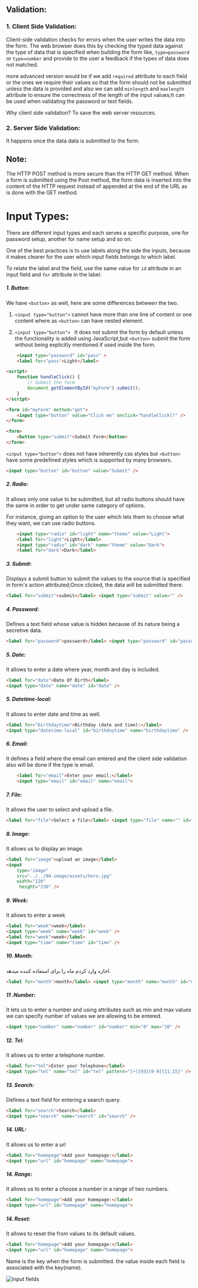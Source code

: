 ## Validation:

### 1. Client Side Validation:

Client-side validation checks for errors when the user writes the data into the form. The web browser does this by checking the typed data against the type of data that is specified when building the form like, `type=password` or `type=number` and provide to the user a feedback if the types of data does not matched.

more advanced version would be if we add `required` attribute to each field or the ones we require their values so that the form should not be submitted unless the data is provided and also we can add `minlength` and `maxlength` attribute to ensure the correctness of the length of the input values;It can be used when validating the password or text fields.

Why client side validation? To save the web server resources.

### 2. Server Side Validation:

It happens once the data data is submitted to the form.

## Note:

The HTTP POST method is more secure than the HTTP GET method. When a form is submitted using the Post method, the form data is inserted into the content of the HTTP request instead of appended at the end of the URL as is done with the GET method.

# Input Types:

There are different input types and each serves a specific purpose, one for password setup, another for name setup and so on.

One of the best practices is to use labels along the side the inputs, because it makes clearer for the user which input fields belongs to which label.

To relate the label and the field, use the same value for `id` attribute in an input field and `for` attribute in the label.

##### 1. Button:

We have `<button>` as well, here are some differences between the two.

1. `<input type="button">` cannot have more than one line of content or one content where as `<button>` can have nested element.

2. `<input type="button"> ` It does not submit the form by default unless the functionality is added using JavaScript,but `<button>` submit the form without being explicitly mentioned if used inside the form.

```html
    <input type="password" id="pass" >
    <label for="pass">Light</label>
```

```html
<script>
	function handleClick() {
		// Submit the form
		document.getElementById("myForm").submit();
	}
</script>

<form id="myForm" method="get">
	<input type="button" value="Click me" onclick="handleClick()" />
</form>
```

```html
<form>
	<button type="submit">Submit Form</button>
</form>
```

`<input type="button">` does not have inherently css styles but `<button>` have some predefined styles which is supported by many browsers.

```html
<input type="button" id="button" value="Submit" />
```

##### 2. Radio:

It allows only one value to be submitted, but all radio buttons should have the same in order to get under same category of options.

For instance, giving an option to the user which lets them to choose what they want, we can use radio buttons.

```html
    <input type="radio" id="light" name="theme" value="Light">
    <label for="light">Light</label>
    <input type="radio" id="dark" name="theme" value="Dark">
    <label for="dark">Dark</label>
```

##### 3. Submit:

Displays a submit button to submit the values to the source that is specified in form's action attributed;Once clicked, the data will be submitted there.

```html
<label for="submit">submit</label> <input type="submit" value="" />
```

##### 4. Password:

Defines a text field whose value is hidden because of its nature being a secretive data.

```html
<label for="password">password</label> <input type="password" id="password" />
```

##### 5. Date:

It allows to enter a date where year, month and day is included.

```html
<label for="date">Date Of Birth</label>
<input type="date" name="date" id="date" />
```

##### 5. Datetime-local:

It allows to enter date and time as well.

```html
<label for="birthdaytime">Birthday (date and time):</label>
<input type="datetime-local" id="birthdaytime" name="birthdaytime" />
```

##### 6. Email:

It defines a field where the email can entered and the client side validation also will be done if the type is email.

```html
    <label for="email">Enter your email:</label>
    <input type="email" id="email" name="email">
```

##### 7. File:

It allows the user to select and upload a file.

```html
<label for="file">Select a file</label> <input type="file" name="" id="file" />
```

##### 8. Image:

It allows us to display an image.

```html
<label for="image">upload an image</label>
<input
	type="image"
	src="../../04-image/assets/hero.jpg"
	width="120"
	 height="130" />
```

##### 9. Week:

It allows to enter a week

```html
<label for="week">week</label>
<input type="week" name="week" id="week" />
<label for="week">week</label>
<input type="time" name="time" id="time" />
```

##### 10. Month:

اجازه وارد کردم ماه را برای استفاده کننده میدهد.

```html
<label for="month">month</label> <input type="month" name="month" id="month" />
```

##### 11 .Number:

It lets us to enter a number and using attributes such as min and max values we can specify number of values we are allowing to be entered.

```html
<input type="number" name="number" id="number" min="0" max="10" />
```

##### 12. Tel:

It allows us to enter a telephone number.

```html
<label for="tel">Enter your Telephone</label>
<input type="tel" name="tel" id="tel" pattern="[+]{93}[0-9]{11,15}" />
```

##### 13. Search:

Defines a text field for entering a search query.

```html
<label for="search">Search</label>
<input type="search" name="search" id="search" />
```

##### 14. URL:

It allows us to enter a url

```html
<label for="homepage">Add your homepage:</label>
<input type="url" id="homepage" name="homepage">
```

##### 14. Range:

It allows us to enter a choose a number in a range of two numbers.

```html
<label for="homepage">Add your homepage:</label>
<input type="url" id="homepage" name="homepage">
```

##### 14. Reset:

It allows to reset the from values to its default values.

```html
<label for="homepage">Add your homepage:</label>
<input type="url" id="homepage" name="homepage">
```

Name is the key when the form is submitted. the value inside each field is associated with the key(name).

<img src="./assets/input_diagram.png" alt="input fields">
